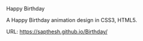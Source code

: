 Happy Birthday

A Happy Birthday animation design in CSS3, HTML5.

URL: https://sapthesh.github.io/Birthday/
